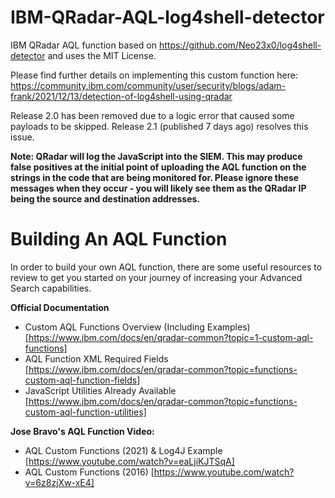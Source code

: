 # IBM-QRadar-AQL-log4shell-detector
IBM QRadar AQL function based on https://github.com/Neo23x0/log4shell-detector and uses the MIT License.

Please find further details on implementing this custom function here: https://community.ibm.com/community/user/security/blogs/adam-frank/2021/12/13/detection-of-log4shell-using-qradar


Release 2.0 has been removed due to a logic error that caused some payloads to be skipped. Release 2.1 (published 7 days ago) resolves this issue.

**Note: QRadar will log the JavaScript into the SIEM. This may produce false positives at the initial point of uploading the AQL function on the strings in the code that are being monitored for. Please ignore these messages when they occur - you will likely see them as the QRadar IP being the source and destination addresses.**

# Building An AQL Function
In order to build your own AQL function, there are some useful resources to review to get you started on your journey of increasing your Advanced Search capabilities.

**Official Documentation**
- Custom AQL Functions Overview (Including Examples) [https://www.ibm.com/docs/en/qradar-common?topic=1-custom-aql-functions]
- AQL Function XML Required Fields [https://www.ibm.com/docs/en/qradar-common?topic=functions-custom-aql-function-fields]
- JavaScript Utilities Already Available [https://www.ibm.com/docs/en/qradar-common?topic=functions-custom-aql-function-utilities]



**Jose Bravo's AQL Function Video:**
- AQL Custom Functions (2021) & Log4J Example [https://www.youtube.com/watch?v=eaLjiKJTSqA]
- AQL Custom Functions (2016) [https://www.youtube.com/watch?v=6z8zjXw-xE4]

